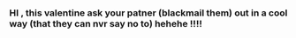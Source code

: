 ### HI , this valentine ask your patner (blackmail them) out in a cool way (that they can nvr say no to) hehehe !!!!
